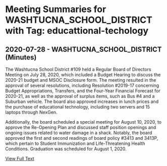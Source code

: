 # Meeting Summaries for WASHTUCNA_SCHOOL_DISTRICT with Tag: educattional-techology

## 2020-07-28 - WASHTUCNA_SCHOOL_DISTRICT (Minutes)

The Washtucna School District #109 held a Regular Board of Directors Meeting on July 28, 2020, which included a Budget Hearing to discuss the 2020-21 budget and MSOC Disclosure form. The meeting resulted in the approval of several resolutions, including Resolution #2019-17 concerning Budget Appropriations, Transfers, and the Four-Year Financial Forecast for 2020-21, as well as the approval of surplus items, such as Bus #4 and a Suburban vehicle. The board also approved increases in lunch prices and the purchase of educational technology, including two servers and 15 laptops through NexGen. 

Additionally, the board scheduled a special meeting for August 10, 2020, to approve the Re-Opening Plan and discussed staff position openings and ongoing issues related to water damage in a shack. Notably, the board approved the first and second readings of board policy #3413 and 3413P, which pertain to Student Immunization and Life-Threatening Health Conditions. Graduation was scheduled for August 1, 2020.

[View Full Text](https://raw.githubusercontent.com/VoronoiPerspectives/WashingtonStateSchoolBoardExplorer/refs/heads/main/data/countries/usa/states/wa/counties/adams/school_boards/washtucna_school_district/2020/processed/2020-07-28-board-minutes.txt)

